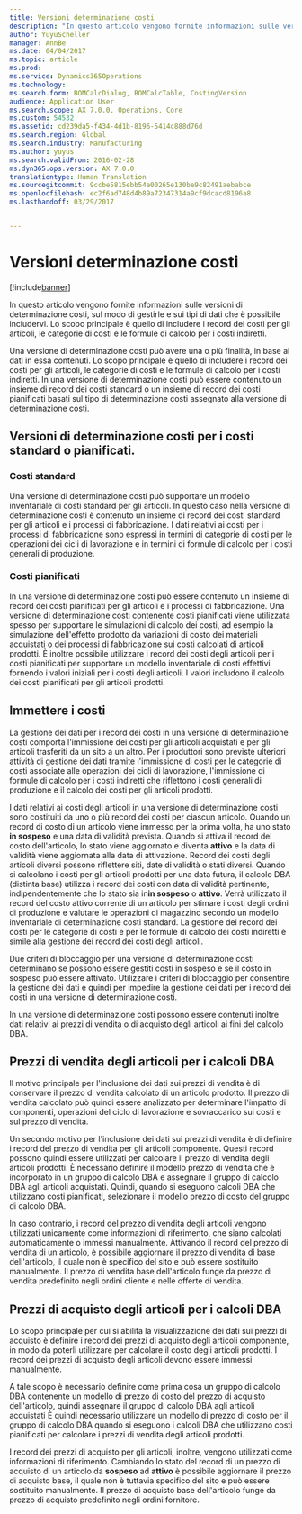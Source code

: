 ```yaml
---
title: Versioni determinazione costi
description: "In questo articolo vengono fornite informazioni sulle versioni di determinazione costi, sul modo di gestirle e sui tipi di dati che è possibile includervi. Lo scopo principale è quello di includere i record dei costi per gli articoli, le categorie di costi e le formule di calcolo per i costi indiretti."
author: YuyuScheller
manager: AnnBe
ms.date: 04/04/2017
ms.topic: article
ms.prod: 
ms.service: Dynamics365Operations
ms.technology: 
ms.search.form: BOMCalcDialog, BOMCalcTable, CostingVersion
audience: Application User
ms.search.scope: AX 7.0.0, Operations, Core
ms.custom: 54532
ms.assetid: cd239da5-f434-4d1b-8196-5414c888d76d
ms.search.region: Global
ms.search.industry: Manufacturing
ms.author: yuyus
ms.search.validFrom: 2016-02-28
ms.dyn365.ops.version: AX 7.0.0
translationtype: Human Translation
ms.sourcegitcommit: 9ccbe5815ebb54e00265e130be9c82491aebabce
ms.openlocfilehash: ec2f6ad748d4b89a72347314a9cf9dcacd8196a8
ms.lasthandoff: 03/29/2017


---
```


# <a name="costing-versions"></a>Versioni determinazione costi

[!include[banner](../includes/banner.md)]


In questo articolo vengono fornite informazioni sulle versioni di determinazione costi, sul modo di gestirle e sui tipi di dati che è possibile includervi. Lo scopo principale è quello di includere i record dei costi per gli articoli, le categorie di costi e le formule di calcolo per i costi indiretti.

Una versione di determinazione costi può avere una o più finalità, in base ai dati in essa contenuti. Lo scopo principale è quello di includere i record dei costi per gli articoli, le categorie di costi e le formule di calcolo per i costi indiretti. In una versione di determinazione costi può essere contenuto un insieme di record dei costi standard o un insieme di record dei costi pianificati basati sul tipo di determinazione costi assegnato alla versione di determinazione costi.

## <a name="costing-versions-for-standard-or-planned-costs"></a>Versioni di determinazione costi per i costi standard o pianificati.
### <a name="standard-costs"></a>Costi standard

Una versione di determinazione costi può supportare un modello inventariale di costi standard per gli articoli. In questo caso nella versione di determinazione costi è contenuto un insieme di record dei costi standard per gli articoli e i processi di fabbricazione. I dati relativi ai costi per i processi di fabbricazione sono espressi in termini di categorie di costi per le operazioni dei cicli di lavorazione e in termini di formule di calcolo per i costi generali di produzione.

### <a name="planned-costs"></a>Costi pianificati

In una versione di determinazione costi può essere contenuto un insieme di record dei costi pianificati per gli articoli e i processi di fabbricazione. Una versione di determinazione costi contenente costi pianificati viene utilizzata spesso per supportare le simulazioni di calcolo dei costi, ad esempio la simulazione dell'effetto prodotto da variazioni di costo dei materiali acquistati o dei processi di fabbricazione sui costi calcolati di articoli prodotti. È inoltre possibile utilizzare i record dei costi degli articoli per i costi pianificati per supportare un modello inventariale di costi effettivi fornendo i valori iniziali per i costi degli articoli. I valori includono il calcolo dei costi pianificati per gli articoli prodotti.

## <a name="entering-costs"></a>Immettere i costi
La gestione dei dati per i record dei costi in una versione di determinazione costi comporta l'immissione dei costi per gli articoli acquistati e per gli articoli trasferiti da un sito a un altro. Per i produttori sono previste ulteriori attività di gestione dei dati tramite l'immissione di costi per le categorie di costi associate alle operazioni dei cicli di lavorazione, l'immissione di formule di calcolo per i costi indiretti che riflettono i costi generali di produzione e il calcolo dei costi per gli articoli prodotti. 

I dati relativi ai costi degli articoli in una versione di determinazione costi sono costituiti da uno o più record dei costi per ciascun articolo. Quando un record di costo di un articolo viene immesso per la prima volta, ha uno stato **in sospeso** e una data di validità prevista. Quando si attiva il record del costo dell'articolo, lo stato viene aggiornato e diventa **attivo** e la data di validità viene aggiornata alla data di attivazione. Record dei costi degli articoli diversi possono riflettere siti, date di validità o stati diversi. Quando si calcolano i costi per gli articoli prodotti per una data futura, il calcolo DBA (distinta base) utilizza i record dei costi con data di validità pertinente, indipendentemente che lo stato sia in**in sospeso** o **attivo**. Verrà utilizzato il record del costo attivo corrente di un articolo per stimare i costi degli ordini di produzione e valutare le operazioni di magazzino secondo un modello inventariale di determinazione costi standard. La gestione dei record dei costi per le categorie di costi e per le formule di calcolo dei costi indiretti è simile alla gestione dei record dei costi degli articoli. 

Due criteri di bloccaggio per una versione di determinazione costi determinano se possono essere gestiti costi in sospeso e se il costo in sospeso può essere attivato. Utilizzare i criteri di bloccaggio per consentire la gestione dei dati e quindi per impedire la gestione dei dati per i record dei costi in una versione di determinazione costi. 

In una versione di determinazione costi possono essere contenuti inoltre dati relativi ai prezzi di vendita o di acquisto degli articoli ai fini del calcolo DBA.

## <a name="item-sales-prices-for-bom-calculations"></a>Prezzi di vendita degli articoli per i calcoli DBA
Il motivo principale per l'inclusione dei dati sui prezzi di vendita è di conservare il prezzo di vendita calcolato di un articolo prodotto. Il prezzo di vendita calcolato può quindi essere analizzato per determinare l'impatto di componenti, operazioni del ciclo di lavorazione e sovraccarico sui costi e sul prezzo di vendita. 

Un secondo motivo per l'inclusione dei dati sui prezzi di vendita è di definire i record del prezzo di vendita per gli articoli componente. Questi record possono quindi essere utilizzati per calcolare il prezzo di vendita degli articoli prodotti. È necessario definire il modello prezzo di vendita che è incorporato in un gruppo di calcolo DBA e assegnare il gruppo di calcolo DBA agli articoli acquistati. Quindi, quando si eseguono calcoli DBA che utilizzano costi pianificati, selezionare il modello prezzo di costo del gruppo di calcolo DBA. 

In caso contrario, i record del prezzo di vendita degli articoli vengono utilizzati unicamente come informazioni di riferimento, che siano calcolati automaticamente o immessi manualmente. Attivando il record del prezzo di vendita di un articolo, è possibile aggiornare il prezzo di vendita di base dell'articolo, il quale non è specifico del sito e può essere sostituito manualmente. Il prezzo di vendita base dell'articolo funge da prezzo di vendita predefinito negli ordini cliente e nelle offerte di vendita.

## <a name="item-purchase-prices-for-bom-calculations"></a>Prezzi di acquisto degli articoli per i calcoli DBA
Lo scopo principale per cui si abilita la visualizzazione dei dati sui prezzi di acquisto è definire i record dei prezzi di acquisto degli articoli componente, in modo da poterli utilizzare per calcolare il costo degli articoli prodotti. I record dei prezzi di acquisto degli articoli devono essere immessi manualmente. 

A tale scopo è necessario definire come prima cosa un gruppo di calcolo DBA contenente un modello di prezzo di costo del prezzo di acquisto dell'articolo, quindi assegnare il gruppo di calcolo DBA agli articoli acquistati È quindi necessario utilizzare un modello di prezzo di costo per il gruppo di calcolo DBA quando si eseguono i calcoli DBA che utilizzano costi pianificati per calcolare i prezzi di vendita degli articoli prodotti. 

I record dei prezzi di acquisto per gli articoli, inoltre, vengono utilizzati come informazioni di riferimento. Cambiando lo stato del record di un prezzo di acquisto di un articolo da **sospeso** ad **attivo** è possibile aggiornare il prezzo di acquisto base, il quale non è tuttavia specifico del sito e può essere sostituito manualmente. Il prezzo di acquisto base dell'articolo funge da prezzo di acquisto predefinito negli ordini fornitore.





